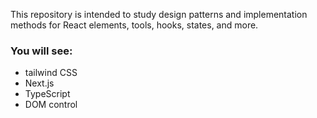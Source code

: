 This repository is intended to study design patterns and implementation methods for React elements, tools, hooks, states, and more.

### You will see:
* tailwind CSS
* Next.js
* TypeScript
* DOM control
